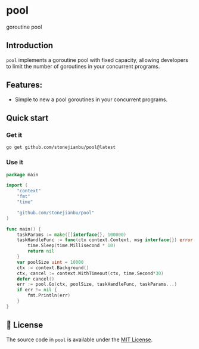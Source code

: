 # pool
goroutine pool

## Introduction

`pool` implements a goroutine pool with fixed capacity, allowing developers to limit the number of goroutines in your concurrent programs.

## Features:

- Simple to new a pool goroutines in your concurrent programs.

## Quick start

### Get it

```shell
go get github.com/stonejianbu/pool@latest
```

### Use it

```go
package main

import (
	"context"
	"fmt"
	"time"

	"github.com/stonejianbu/pool"
)

func main() {
	taskParams := make([]interface{}, 100000)
	taskHandleFunc := func(ctx context.Context, msg interface{}) error {
		time.Sleep(time.Millisecond * 10)
		return nil
	}
	var poolSize uint = 10000
	ctx := context.Background()
	ctx, cancel := context.WithTimeout(ctx, time.Second*30)
	defer cancel()
	err := pool.Go(ctx, poolSize, taskHandleFunc, taskParams...)
	if err != nil {
		fmt.Println(err)
	}
}

```

## 📄 License

The source code in `pool` is available under the [MIT License](/LICENSE).